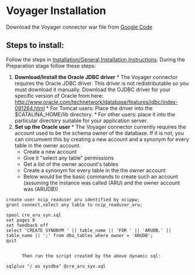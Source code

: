 # Voyager Installation #

Download the Voyager connector war file from [Google Code](http://code.google.com/p/xcncip2toolkit/downloads/list)

## Steps to install: ##
Follow the steps in  [Installation/General Installation Instructions](http://code.google.com/p/xcncip2toolkit/wiki/CoreInstallation). During the Preparation stage follow these steps:
  1. **Download/Install the Oracle JDBC driver**
    * The Voyager connector requires the Oracle JDBC driver.  This driver is not redistributable so you must download it manually.  Download the OJDBC driver for your specific version of Oracle from here:  http://www.oracle.com/technetwork/database/features/jdbc/index-091264.html
    * For Tomcat users: Place the driver into the $CATALINA\_HOME/lib directory.
    * For other users: place it into the particular directory suitable for your application server.
  1. **Set up the Oracle user**
    * The Voyager connector currently requires the account used to be the schema owner of the database.  If it is not, you can circumvent this by creating a new account and a synonym for every table in the owner account.
      * Create a new account
      * Give it "select any table" permissions
      * Get a list of the owner account's tables
      * Create a synonym for every table in the the owner account
      * Below would be the basic commands to create such an account (assuming the instance was called (ARU) and the owner account was (ARUDB))

```
create user ncip_readuser_aru identified by ncippw;
grant connect,select any table to ncip_readuser_aru;

spool cre_aru_syn.sql
set pages 0
set feedback off
select 'CREATE SYNONYM ' || table_name || 'FOR ' || 'ARUDB.' || table_name || ';' from dba_tables where owner = 'ARUDB';
quit


      Then run the script created by the above dynamic sql:

sqlplus "/ as sysdba" @cre_aru_syn.sql
```